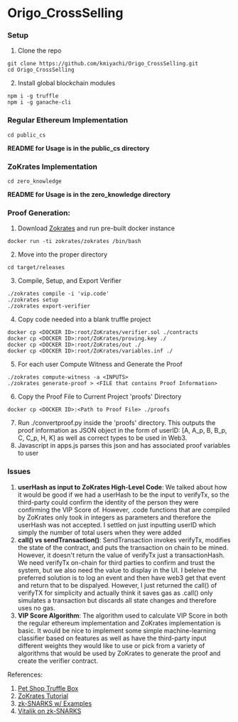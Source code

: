 # Origo_CrossSelling

### Setup

1. Clone the repo

```
git clone https://github.com/kmiyachi/Origo_CrossSelling.git
cd Origo_CrossSelling
```

2. Install global blockchain modules

```
npm i -g truffle
npm i -g ganache-cli
```

### Regular Ethereum Implementation

```
cd public_cs
```

**README for Usage is in the public_cs directory**

### ZoKrates Implementation

```
cd zero_knowledge
```

**README for Usage is in the zero_knowledge directory**

### Proof Generation:

1. Download [Zokrates](https://github.com/JacobEberhardt/ZoKrates) and run pre-built docker instance

```
docker run -ti zokrates/zokrates /bin/bash
```

2. Move into the proper directory

```
cd target/releases
```

3. Compile, Setup, and Export Verifier

```
./zokrates compile -i 'vip.code'
./zokrates setup
./zokrates export-verifier
```

4. Copy code needed into a blank truffle project

```
docker cp <DOCKER ID>:root/ZoKrates/verifier.sol ./contracts
docker cp <DOCKER ID>:root/ZoKrates/proving.key ./
docker cp <DOCKER ID>:root/ZoKrates/out ./
docker cp <DOCKER ID>:root/ZoKrates/variables.inf ./
```

5. For each user Compute Witness and Generate the Proof

```
./zokrates compute-witness -a <INPUTS>
./zokrates generate-proof > <FILE that contains Proof Information>
```

6. Copy the Proof File to Current Project 'proofs' Directory

```
docker cp <DOCKER ID>:<Path to Proof File> ./proofs
```

7. Run ./convertproof.py inside the 'proofs' directory. This outputs the proof information as JSON object in the form of userID: [A, A_p, B, B_p, C, C_p, H, K] as well as correct types to be used in Web3.
8. Javascript in apps.js parses this json and has associated proof variables to user

### Issues

1. **userHash as input to ZoKrates High-Level Code**: We talked about how it would be good if we had a userHash to be the input to verifyTx, so the third-party could confirm the identity of the person they were confirming the VIP Score of. However, .code functions that are compiled by ZoKrates only took in integers as parameters and therefore the userHash was not accepted. I settled on just inputting userID which simply the number of total users when they were added
2. **call() vs sendTransaction()**: SendTransaction invokes verifyTx, modifies the state of the contract, and puts the transaction on chain to be mined. However, it doesn't return the value of verifyTx just a transactionHash. We need verifyTx on-chain for third parties to confirm and trust the system, but we also need the value to display in the UI. I beleive the preferred solution is to log an event and then have web3 get that event and return that to be dispalyed. However, I just returned the call() of verifyTX for simplicity and actually think it saves gas as .call() only simulates a transaction but discards all state changes and therefore uses no gas.
3. **VIP Score Algorithm**: The algorithm used to calculate VIP Score in both the regular ethereum implementation and ZoKrates implementation is basic. It would be nice to implement some simple machine-learning classifier based on features as well as have the third-party input different weights they would like to use or pick from a variety of algorithms that would be used by ZoKrates to generate the proof and create the verifier contract.

References:

1. [Pet Shop Truffle Box](https://truffleframework.com/tutorials/pet-shop)
2. [ZoKrates Tutorial](https://medium.com/extropy-io/zokrates-tutorial-with-truffle-41135a3fb754)
3. [zk-SNARKS w/ Examples](https://media.consensys.net/introduction-to-zksnarks-with-examples-3283b554fc3b)
4. [Vitalik on zk-SNARKS](https://medium.com/@VitalikButerin/zk-snarks-under-the-hood-b33151a013f6)
